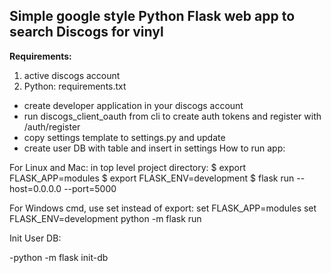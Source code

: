 
## Simple google style Python Flask web app to search Discogs for vinyl ##

**Requirements:**
1. active discogs account
2. Python: requirements.txt

- create developer application in your discogs account
- run discogs_client_oauth from cli to create auth tokens and register with /auth/register
- copy settings template to settings.py and update
- create user DB with table and insert in settings
How to run app:

For Linux and Mac:
in top level project directory:
$ export FLASK_APP=modules
$ export FLASK_ENV=development
$ flask run --host=0.0.0.0 --port=5000

For Windows cmd, use set instead of export:
 set FLASK_APP=modules
 set FLASK_ENV=development
 python -m flask run

Init User DB:

-python -m flask init-db
